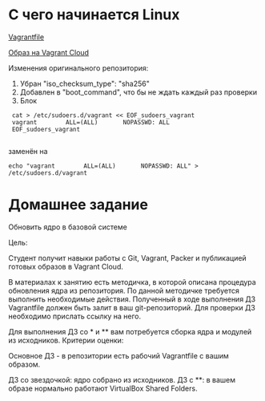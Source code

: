 # С чего начинается Linux
[Vagrantfile](https://github.com/maxonchikbk/otus/blob/main/1.kernel/packer/Vagrantfile)

[Образ на Vagrant Cloud](https://app.vagrantup.com/maxonchik/boxes/centos-7-5)

Изменения оригинального репозитория: 
1) Убран "iso_checksum_type": "sha256"
2) Добавлен <up> в "boot_command", что бы не ждать каждый раз проверки
3) Блок 
```
 cat > /etc/sudoers.d/vagrant << EOF_sudoers_vagrant
 vagrant        ALL=(ALL)       NOPASSWD: ALL
 EOF_sudoers_vagrant
 
 ```
 заменён на 
```
echo "vagrant        ALL=(ALL)       NOPASSWD: ALL" > /etc/sudoers.d/vagrant
```

# Домашнее задание

Обновить ядро в базовой системе

Цель:

Студент получит навыки работы с Git, Vagrant, Packer и публикацией готовых образов в Vagrant Cloud.

В материалах к занятию есть методичка, в которой описана процедура обновления ядра из репозитория. По данной методичке требуется выполнить необходимые действия. Полученный в ходе выполнения ДЗ Vagrantfile должен быть залит в ваш git-репозиторий. Для проверки ДЗ необходимо прислать ссылку на него.

Для выполнения ДЗ со * и ** вам потребуется сборка ядра и модулей из исходников.
Критерии оценки:

Основное ДЗ - в репозитории есть рабочий Vagrantfile с вашим образом.

ДЗ со звездочкой: ядро собрано из исходников. ДЗ с **: в вашем образе нормально работают VirtualBox Shared Folders.
